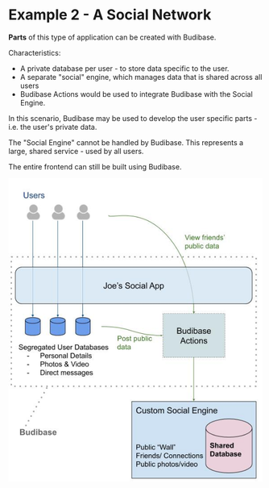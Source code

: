 # Example 2 - A Social Network

**Parts** of this type of application can be created with Budibase.

Characteristics:

- A private database per user - to store data specific to the user.
- A separate "social" engine, which manages data that is shared across all users
- Budibase Actions would be used to integrate Budibase with the Social Engine.

In this scenario, Budibase may be used to develop the user specific parts - i.e. the user's private data. 

The "Social Engine" cannot be handled by Budibase. This represents a large, shared service - used by all users. 

The entire frontend can still be built using Budibase. 



![CRM App Diagram](../../assets/is-budibase-for-me/social.jpg)

